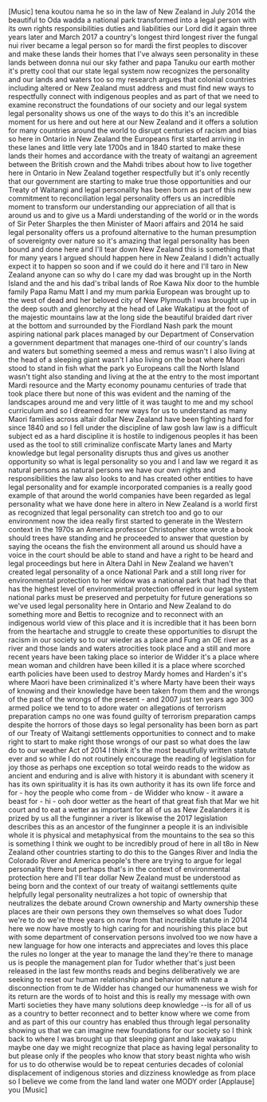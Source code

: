 
[Music]
tena koutou nama he so in the law of New
Zealand in July 2014 the beautiful to
Oda wadda a national park transformed
into a legal person with its own rights
responsibilities duties and liabilities
our Lord did it again three years later
and March 2017 a country&#39;s longest third
longest river the fungal nui river
became a legal person so for mardi the
first peoples to discover and make these
lands their homes that I&#39;ve always seen
personality in these lands between donna
nui our sky father and papa Tanuku our
earth mother it&#39;s pretty cool that our
state legal system now recognizes the
personality and our lands and waters too
so my research argues that colonial
countries including altered or New
Zealand must address and must find new
ways to respectfully connect with
indigenous peoples and as part of that
we need to examine reconstruct the
foundations of our society and our legal
system legal personality shows us one of
the ways to do this it&#39;s an incredible
moment for us here and out here at our
New Zealand and it offers a solution for
many countries around the world to
disrupt centuries of racism and bias so
here in Ontario in New Zealand the
Europeans first started arriving in
these lanes and little very late 1700s
and in 1840 started to make these lands
their homes
and accordance with the treaty of
waitangi an agreement between the
British crown and the Mahdi tribes about
how to live together here in Ontario in
New Zealand together respectfully but
it&#39;s only recently that our government
are starting to make true those
opportunities and our Treaty of Waitangi
and legal personality has been born as
part of this new commitment to
reconciliation legal personality offers
us an incredible moment to transform our
understanding our appreciation of all
that is around us and to give us a Mardi
understanding of the world or in the
words of Sir Peter Sharples the then
Minister of Maori affairs and 2014 he
said legal personality offers us a
profound alternative to the human
presumption of sovereignty over nature
so it&#39;s amazing that legal personality
has been bound and done here and I&#39;ll
tear down New Zealand this is something
that for many years I argued should
happen here in New Zealand I didn&#39;t
actually expect it to happen so soon and
if we could do it here and I&#39;ll taro in
New Zealand
anyone can so why do I care my dad was
brought up in the North Island and the
and his dad&#39;s tribal lands of Roe Kawa
Nix door to the humble family Papa Ramu
Matt I and my mum parkia European was
brought up to the west of dead and her
beloved city of New Plymouth I was
brought up in the deep south and
glenorchy at the head of Lake Wakatipu
at the foot of the majestic mountains
law at the long side the beautiful
braided dart river at the bottom and
surrounded by the Fiordland
Nash
park the mount aspiring national park
places managed by our Department of
Conservation a government department
that manages one-third of our country&#39;s
lands and waters but something seemed a
mess and remus wasn&#39;t I also living at
the head of a sleeping giant wasn&#39;t I
also living on the boat where Maori
stood to stand in fish what the park yo
Europeans call the North Island wasn&#39;t
tight also standing and living at the at
the entry to the most important Mardi
resource and the Marty economy pounamu
centuries of trade that took place there
but none of this was evident and the
naming of the landscapes around me and
very little of it was taught to me and
my school curriculum and so I dreamed
for new ways for us to understand as
many Maori families across altaïr
dollar New Zealand have been fighting
hard for since 1840 and so I fell under
the discipline of law gosh law law is a
difficult subject ed as a hard
discipline it is hostile to indigenous
peoples it has been used as the tool to
still criminalize confiscate Marty lanes
and Marty knowledge but legal
personality disrupts thus and gives us
another opportunity so what is legal
personality so you and I and law we
regard it as natural persons as natural
persons we have our own rights and
responsibilities the law also looks to
and has created other entities to have
legal personality and for example
incorporated companies is a really good
example of that around the world
companies have been regarded as
legal personality what we have done here
in altero in New Zealand is a world
first as recognized that legal
personality can stretch too and go to
our environment now the idea really
first started to generate in the Western
context in the 1970s an America
professor Christopher stone wrote a book
should trees have standing and he
proceeded to answer that question by
saying the oceans the fish the
environment all around us should have a
voice in the court should be able to
stand and have a right to be heard and
legal proceedings but here in Altera
Dahl in New Zealand we haven&#39;t created
legal personality of a once National
Park and a still long river for
environmental protection to her widow
was a national park that had the that
has the highest level of environmental
protection offered in our legal system
national parks must be preserved and
perpetuity for future generations so
we&#39;ve used legal personality here in
Ontario and New Zealand to do something
more and Bettis to recognize and to
reconnect with an indigenous world view
of this place and it is incredible that
it has been born from the heartache and
struggle to create these opportunities
to disrupt the racism in our society so
to our wieder
as a place and Fung an OE river as a
river and those lands and waters
atrocities took place and a still and
more recent years have been taking place
so interior de Widder it&#39;s a place where
mean woman and children have been killed
it is a place where scorched earth
policies have been used to destroy Mardy
homes and
Harden&#39;s it&#39;s where Maori have been
criminalized it&#39;s where Marty have been
their ways of knowing and their
knowledge have been taken from them and
the wrongs of the past of the wrongs of
the present - and 2007 just ten years
ago 300 armed police we tend to to adore
water on allegations of terrorism
preparation camps no one was found
guilty of terrorism preparation camps
despite the horrors of those days so
legal personality has been born as part
of our Treaty of Waitangi settlements
opportunities to connect and to make
right to start to make right those
wrongs of our past so what does the law
do to our weather Act of 2014 I think
it&#39;s the most beautifully written
statute ever and so while I do not
routinely encourage the reading of
legislation for joy those as perhaps one
exception so total weirdo reads to the
widow as ancient and enduring and is
alive with history it is abundant with
scenery it has its own spirituality it
is has its own authority it has its own
life force and for - hoy the people who
come from - de Widder who know - it
aware a beast
for - hi - ooh door wetter as the heart
of that great fish that Mar we hit court
and to eat a wetter as important for all
of us as New Zealanders it is prized by
us all the funginner a river is likewise
the 2017 legislation describes this as
an ancestor of the funginner a people it
is an indivisible whole it is physical
and metaphysical from the mountains to
the sea so this is something I think we
ought to be incredibly proud of here in
all t8o in New Zealand other countries
starting to do this to the Ganges River
and India the Colorado River and America
people&#39;s there are trying to argue for
legal personality there but perhaps
that&#39;s in the context of environmental
protection here and I&#39;ll tear dollar New
Zealand must be understood as being born
and the context of our treaty of
waitangi settlements quite helpfully
legal personality neutralizes a hot
topic of ownership that neutralizes the
debate around Crown ownership and Marty
ownership these places are their own
persons they own themselves so what does
Tudor we&#39;re to do we&#39;re three years on
now from that incredible statute in 2014
here we now have mostly to high caring
for and nourishing this place but with
some department of conservation persons
involved too we now have a new language
for how one interacts and appreciates
and loves this place the rules no longer
at the year to manage the land they&#39;re
there to manage us is people the
management plan for Tudor whether that&#39;s
just been released in the last few
months reads and begins deliberatively
we are seeking to reset our human
relationship and behavior with nature a
disconnection from te de Widder has
changed our humaneness we wish for its
return
are the words of to hoist and this is
really my message with own Marti
societies they have many solutions deep
knowledge --is for all of us as a
country to better reconnect and to
better know where we come from and as
part of this our country has enabled
thus through legal personality showing
us that we can imagine new foundations
for our society so I think back to where
I was brought up that sleeping giant and
lake wakatipu maybe one day we might
recognize that place as having legal
personality to but please only if the
peoples who know that story beast nighta
who wish for us to do otherwise would be
to repeat centuries decades of colonial
displacement of indigenous stories and
dizziness knowledge as from place so I
believe we come from the land land water
one MODY order
[Applause]
you
[Music]
